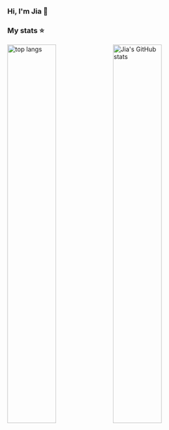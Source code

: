 ### Hi, I'm Jia 👋

### My stats ⭐
<div align="left">



<!-- [![Daisy119's GitHub stats](https://github-readme-stats.vercel.app/api?username=daisy119&show_icons=true&theme=tokyonight)](https://github.com/daisy119/github-readme-stats) -->


<img alt="top langs"  width="47%" src="https://github-readme-stats.vercel.app/api/top-langs/?username=daisy119&layout=compact&theme=tokyonight" />

<img alt="Jia's GitHub stats"  width="47%" src="https://github-readme-stats.vercel.app/api?username=daisy119&show_icons=true&theme=tokyonight" />

<!-- [![Top Langs](https://github-readme-stats.vercel.app/api/top-langs/?username=daisy119&layout=compact&theme=tokyonight)](https://github.com/daisy119/github-readme-stats) -->

<!-- [![Top Langs](https://github-readme-stats.vercel.app/api/top-langs/?username=daisy119&layout=donut&theme=tokyonight)](https://github.com/daisy119/github-readme-stats) -->

</div>
